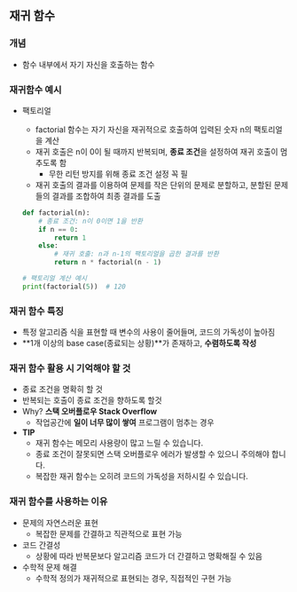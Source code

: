 ## 재귀 함수

### 개념

- 함수 내부에서 자기 자신을 호출하는 함수

### 재귀함수 예시

- 팩토리얼
    - factorial 함수는 자기 자신을 재귀적으로 호출하여 입력된 숫자 n의 팩토리얼을 계산
    - 재귀 호출은 n이 0이 될 때까지 반복되며, **종료 조건**을 설정하여 재귀 호출이 멈추도록 함
        - 무한 리턴 방지를 위해 종료 조건 설정 꼭 필
    - 재귀 호출의 결과를 이용하여 문제를 작은 단위의 문제로 분할하고, 분할된 문제들의 결과를 조합하여 최종 결과를 도출
    
    ```python
    def factorial(n):
        # 종료 조건: n이 0이면 1을 반환
        if n == 0:
            return 1
        else:
            # 재귀 호출: n과 n-1의 팩토리얼을 곱한 결과를 반환
            return n * factorial(n - 1)
    
    # 팩토리얼 계산 예시
    print(factorial(5))  # 120
    ```
    

### 재귀 함수 특징

- 특정 알고리즘 식을 표현할 때 변수의 사용이 줄어들며, 코드의 가독성이 높아짐
- **1개 이상의 base case(종료되는 상황)**가 존재하고, **수렴하도록 작성**

### 재귀 함수 활용 시 기억해야 할 것

- 종료 조건을 명확히 할 것
- 반복되는 호출이 종료 조건을 향하도록 할것
- Why? **스택 오버플로우 Stack Overflow**
    - 작업공간에 **일이 너무 많이 쌓여** 프로그램이 멈추는 경우
- **TIP**
    - 재귀 함수는 메모리 사용량이 많고 느릴 수 있습니다.
    - 종료 조건이 잘못되면 스택 오버플로우 에러가 발생할 수 있으니 주의해야 합니다.
    - 복잡한 재귀 함수는 오히려 코드의 가독성을 저하시킬 수 있습니다.

### 재귀 함수를 사용하는 이유

- 문제의 자연스러운 표현
    - 복잡한 문제를 간결하고 직관적으로 표현 가능
- 코드 간결성
    - 상황에 따라 반복문보다 알고리즘 코드가 더 간결하고 명확해질 수 있음
- 수학적 문제 해결
    - 수학적 정의가 재귀적으로 표현되는 경우, 직접적인 구현 가능